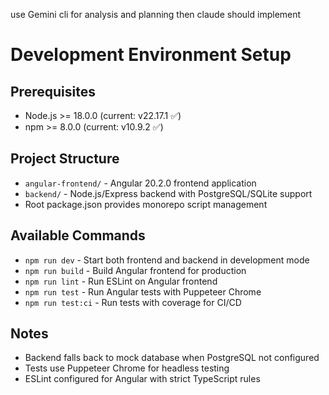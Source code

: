 use Gemini cli for analysis and planning then claude should implement

# Development Environment Setup

## Prerequisites
- Node.js >= 18.0.0 (current: v22.17.1 ✅)
- npm >= 8.0.0 (current: v10.9.2 ✅)

## Project Structure
- `angular-frontend/` - Angular 20.2.0 frontend application
- `backend/` - Node.js/Express backend with PostgreSQL/SQLite support
- Root package.json provides monorepo script management

## Available Commands
- `npm run dev` - Start both frontend and backend in development mode
- `npm run build` - Build Angular frontend for production
- `npm run lint` - Run ESLint on Angular frontend
- `npm run test` - Run Angular tests with Puppeteer Chrome
- `npm run test:ci` - Run tests with coverage for CI/CD

## Notes
- Backend falls back to mock database when PostgreSQL not configured
- Tests use Puppeteer Chrome for headless testing
- ESLint configured for Angular with strict TypeScript rules